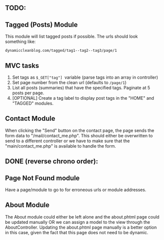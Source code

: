TODO:
-----

Tagged (Posts) Module
---------------------

This module will list tagged posts if possible.
The urls should look something like:

`dynamiccleanblog.com/tagged/tag1--tag2--tag3/page/1`


MVC tasks
---------

1. Set tags as `$_GET["tag"] `variable (parse tags into an array in controller)
2. Set page number from the clean url (defaults to `/page/1`)
3. List all posts (summaries) that have the specified tags.
   Paginate at 5 posts per page.
4. [OPTIONAL] Create a tag label to display post tags in the "HOME" and "TAGGED" modules.


Contact Module
---------------

When clicking the "Send" button on the contact page, the page sends
the form data to "/mail/contact_me.php". This should either be
overwritten to send to a different controller or we have to make
sure that the "main/contact_me.php" is available to handle the form.





DONE (reverse chrono order):
----------------------------

Page Not Found module
----------------------
Have a page/module to go to for erroneous urls or module addresses.

About Module
-------------
The About module could either be left alone and the about.phtml page
could be updated manually OR we can assign a model to the view through
the AboutController.
Updating the about.phtml page manually is a better option in this case,
given the fact that this page does not need to be dynamic.